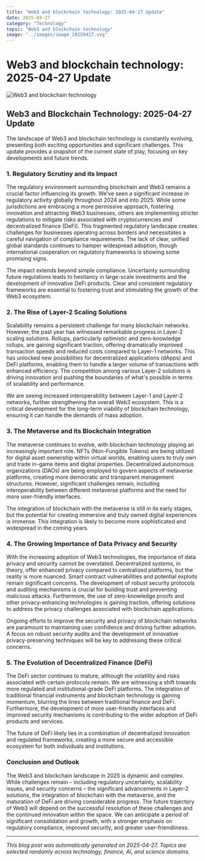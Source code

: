 ```yaml
---
title: "Web3 and blockchain technology: 2025-04-27 Update"
date: 2025-04-27
category: "Technology"
topic: "Web3 and blockchain technology"
image: "../images/image_20250427.svg"
---
```


# Web3 and blockchain technology: 2025-04-27 Update

![Web3 and blockchain technology](../images/image_20250427.svg)

## Web3 and Blockchain Technology: 2025-04-27 Update

The landscape of Web3 and blockchain technology is constantly evolving, presenting both exciting opportunities and significant challenges. This update provides a snapshot of the current state of play, focusing on key developments and future trends.

### 1. Regulatory Scrutiny and its Impact

The regulatory environment surrounding blockchain and Web3 remains a crucial factor influencing its growth.  We've seen a significant increase in regulatory activity globally throughout 2024 and into 2025.  While some jurisdictions are embracing a more permissive approach, fostering innovation and attracting Web3 businesses, others are implementing stricter regulations to mitigate risks associated with cryptocurrencies and decentralized finance (DeFi). This fragmented regulatory landscape creates challenges for businesses operating across borders and necessitates a careful navigation of compliance requirements.  The lack of clear, unified global standards continues to hamper widespread adoption, though international cooperation on regulatory frameworks is showing some promising signs.

The impact extends beyond simple compliance.  Uncertainty surrounding future regulations leads to hesitancy in large-scale investments and the development of innovative DeFi products. Clear and consistent regulatory frameworks are essential to fostering trust and stimulating the growth of the Web3 ecosystem.


### 2.  The Rise of Layer-2 Scaling Solutions

Scalability remains a persistent challenge for many blockchain networks.  However, the past year has witnessed remarkable progress in Layer-2 scaling solutions.  Rollups, particularly optimistic and zero-knowledge rollups, are gaining significant traction, offering dramatically improved transaction speeds and reduced costs compared to Layer-1 networks.  This has unlocked new possibilities for decentralized applications (dApps) and DeFi platforms, enabling them to handle a larger volume of transactions with enhanced efficiency.  The competition among various Layer-2 solutions is driving innovation and pushing the boundaries of what's possible in terms of scalability and performance.

We are seeing increased interoperability between Layer-1 and Layer-2 networks, further strengthening the overall Web3 ecosystem. This is a critical development for the long-term viability of blockchain technology, ensuring it can handle the demands of mass adoption.


### 3.  The Metaverse and its Blockchain Integration

The metaverse continues to evolve, with blockchain technology playing an increasingly important role.  NFTs (Non-Fungible Tokens) are being utilized for digital asset ownership within virtual worlds, enabling users to truly own and trade in-game items and digital properties.  Decentralized autonomous organizations (DAOs) are being employed to govern aspects of metaverse platforms, creating more democratic and transparent management structures. However, significant challenges remain, including interoperability between different metaverse platforms and the need for more user-friendly interfaces.

The integration of blockchain with the metaverse is still in its early stages, but the potential for creating immersive and truly owned digital experiences is immense. This integration is likely to become more sophisticated and widespread in the coming years.


### 4.  The Growing Importance of Data Privacy and Security

With the increasing adoption of Web3 technologies, the importance of data privacy and security cannot be overstated.  Decentralized systems, in theory, offer enhanced privacy compared to centralized platforms, but the reality is more nuanced.  Smart contract vulnerabilities and potential exploits remain significant concerns.  The development of robust security protocols and auditing mechanisms is crucial for building trust and preventing malicious attacks.  Furthermore, the use of zero-knowledge proofs and other privacy-enhancing technologies is gaining traction, offering solutions to address the privacy challenges associated with blockchain applications.

Ongoing efforts to improve the security and privacy of blockchain networks are paramount to maintaining user confidence and driving further adoption. A focus on robust security audits and the development of innovative privacy-preserving techniques will be key to addressing these critical concerns.


### 5.  The Evolution of Decentralized Finance (DeFi)

The DeFi sector continues to mature, although the volatility and risks associated with certain protocols remain.  We are witnessing a shift towards more regulated and institutional-grade DeFi platforms.  The integration of traditional financial instruments and blockchain technology is gaining momentum, blurring the lines between traditional finance and DeFi.  Furthermore, the development of more user-friendly interfaces and improved security mechanisms is contributing to the wider adoption of DeFi products and services.

The future of DeFi likely lies in a combination of decentralized innovation and regulated frameworks, creating a more secure and accessible ecosystem for both individuals and institutions.


### Conclusion and Outlook

The Web3 and blockchain landscape in 2025 is dynamic and complex.  While challenges remain – including regulatory uncertainty, scalability issues, and security concerns – the significant advancements in Layer-2 solutions, the integration of blockchain with the metaverse, and the maturation of DeFi are driving considerable progress.  The future trajectory of Web3 will depend on the successful resolution of these challenges and the continued innovation within the space.  We can anticipate a period of significant consolidation and growth, with a stronger emphasis on regulatory compliance, improved security, and greater user-friendliness.


---
*This blog post was automatically generated on 2025-04-27. Topics are selected randomly across technology, finance, AI, and science domains.*
